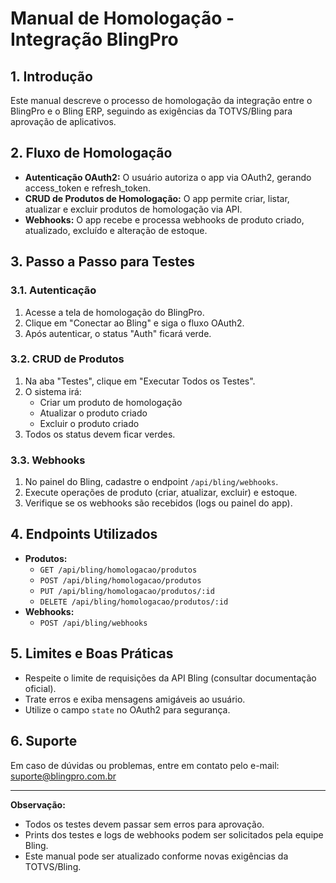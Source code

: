 # Manual de Homologação - Integração BlingPro

## 1. Introdução
Este manual descreve o processo de homologação da integração entre o BlingPro e o Bling ERP, seguindo as exigências da TOTVS/Bling para aprovação de aplicativos.

## 2. Fluxo de Homologação
- **Autenticação OAuth2:** O usuário autoriza o app via OAuth2, gerando access_token e refresh_token.
- **CRUD de Produtos de Homologação:** O app permite criar, listar, atualizar e excluir produtos de homologação via API.
- **Webhooks:** O app recebe e processa webhooks de produto criado, atualizado, excluído e alteração de estoque.

## 3. Passo a Passo para Testes
### 3.1. Autenticação
1. Acesse a tela de homologação do BlingPro.
2. Clique em "Conectar ao Bling" e siga o fluxo OAuth2.
3. Após autenticar, o status "Auth" ficará verde.

### 3.2. CRUD de Produtos
1. Na aba "Testes", clique em "Executar Todos os Testes".
2. O sistema irá:
   - Criar um produto de homologação
   - Atualizar o produto criado
   - Excluir o produto criado
3. Todos os status devem ficar verdes.

### 3.3. Webhooks
1. No painel do Bling, cadastre o endpoint `/api/bling/webhooks`.
2. Execute operações de produto (criar, atualizar, excluir) e estoque.
3. Verifique se os webhooks são recebidos (logs ou painel do app).

## 4. Endpoints Utilizados
- **Produtos:**
  - `GET /api/bling/homologacao/produtos`
  - `POST /api/bling/homologacao/produtos`
  - `PUT /api/bling/homologacao/produtos/:id`
  - `DELETE /api/bling/homologacao/produtos/:id`
- **Webhooks:**
  - `POST /api/bling/webhooks`

## 5. Limites e Boas Práticas
- Respeite o limite de requisições da API Bling (consultar documentação oficial).
- Trate erros e exiba mensagens amigáveis ao usuário.
- Utilize o campo `state` no OAuth2 para segurança.

## 6. Suporte
Em caso de dúvidas ou problemas, entre em contato pelo e-mail: suporte@blingpro.com.br

---

**Observação:**
- Todos os testes devem passar sem erros para aprovação.
- Prints dos testes e logs de webhooks podem ser solicitados pela equipe Bling.
- Este manual pode ser atualizado conforme novas exigências da TOTVS/Bling.
